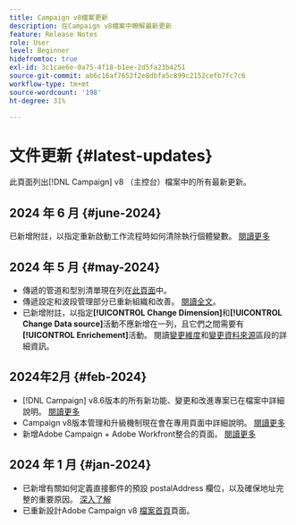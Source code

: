 ```yaml
---
title: Campaign v8檔案更新
description: 在Campaign v8檔案中瞭解最新更新
feature: Release Notes
role: User
level: Beginner
hidefromtoc: true
exl-id: 3c1cae6e-0a75-4f18-b1ee-2d5fa23b4251
source-git-commit: ab6c16af7652f2e8dbfa5c899c2152cefb7fc7c6
workflow-type: tm+mt
source-wordcount: '198'
ht-degree: 31%

---
```


# 文件更新 {#latest-updates}

此頁面列出[!DNL Campaign] v8 （主控台）檔案中的所有最新更新。

## 2024 年 6 月 {#june-2024}

已新增附註，以指定重新啟動工作流程時如何清除執行個體變數。 [閱讀更多](../../automation/workflow/start-a-workflow.md)

## 2024 年 5 月 {#may-2024}

* 傳遞的管道和型別清單現在列在[此頁面](create-message.md)中。
* 傳遞設定和波段管理部分已重新組織和改善。 [閱讀全文](../send/configure-and-send.md)。
* 已新增附註，以指定&#x200B;**[!UICONTROL Change Dimension]**&#x200B;和&#x200B;**[!UICONTROL Change Data source]**&#x200B;活動不應新增在一列，且它們之間需要有&#x200B;**[!UICONTROL Enrichement]**&#x200B;活動。 閱讀[變更維度](../../automation/workflow/change-dimension.md)和[變更資料來源](../../automation/workflow/change-data-source.md)區段的詳細資訊。

## 2024年2月 {#feb-2024}

* [!DNL Campaign] v8.6版本的所有新功能、變更和改進專案已在檔案中詳細說明。 [閱讀更多](release-notes.md)
* Campaign v8版本管理和升級機制現在會在專用頁面中詳細說明。 [閱讀更多](upgrades.md)
* 新增Adobe Campaign + Adobe Workfront整合的頁面。 [閱讀更多](../connect/ac-workfront.md)

## 2024 年 1 月 {#jan-2024}

* 已新增有關如何定義直接郵件的預設 postalAddress 欄位，以及確保地址完整的重要原因。 [深入了解](../send/direct-mail.md)
* 已重新設計Adobe Campaign v8 [檔案首頁](../campaign-home.md)頁面。
